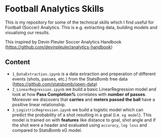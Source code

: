 # Football Analytics Skills
This is my repository for some of the technical skills which I find useful for Football (Soccer) Analytics. This is e.g. extracting data, building models and visualising our results.

This inspired by Devin Pleuler Soccer Analytics Handbook (https://github.com/devinpleuler/analytics-handbook)

## Content
- `1_DataExtraction.ipynb` is a data extraction and preperation of different events (shots, passes, etc.) from the StatsBomb free data (https://github.com/statsbomb/open-data)
- `2_LinearRegression.ipynb` we build a basic LinearRegression model and look at how __Pass Completion%__ correlates with __number of passes__. Moreover we discovers that __carries__ and __meters passed the ball__ have a positive linear relationship.
- `3_LogistricRegression.ipynb` we build a logistic model which can predict the probability of a shot resulting in a goal (i.e. `xg model`). This model is trained on with __features__ like distance to goal, shot angle and if the shot were a header and evaluated using `accuracy`, `log loss` and compared to StatsBomb xG model.
